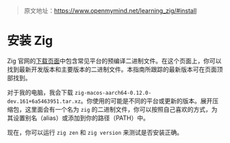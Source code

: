 > 原文地址：<https://www.openmymind.net/learning_zig/#install>

# 安装 Zig

Zig 官网的[下载页面](https://ziglang.org/download/)中包含常见平台的预编译二进制文件。在这个页面上，你可以找到最新开发版本和主要版本的二进制文件。本指南所跟踪的最新版本可在页面顶部找到。

对于我的电脑，我会下载 `zig-macos-aarch64-0.12.0-dev.161+6a5463951.tar.xz`。你使用的可能是不同的平台或更新的版本。展开压缩包，这里面会有一个名为 `zig` 的二进制文件，你可以按照自己喜欢的方式，为其设置别名（alias）或添加到你的路径（PATH）中。

现在，你可以运行 `zig zen` 和 `zig version` 来测试是否安装正确。
